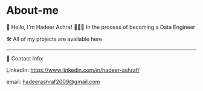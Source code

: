 # About-me

👋 Hello, I'm Hadeer Ashraf
👩🏻‍💻 In the process of becoming a Data Engineer

🛠️ All of my projects are available here

---------------------------

📌 Contact Info:

LinkedIn: https://www.linkedin.com/in/hadeer-ashraf/

email: hadeerashraf2009@gmail.com
